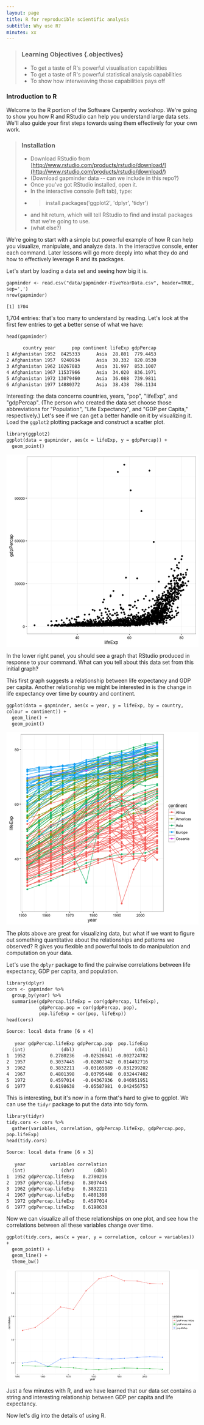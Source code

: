 ```yaml
---
layout: page
title: R for reproducible scientific analysis
subtitle: Why use R?
minutes: xx
---
```




> ### Learning Objectives {.objectives}
>
> * To get a taste of R's powerful visualisation capabilities
> * To get a taste of R's powerful statistical analysis capabilities
> * To show how interweaving those capabilities pays off
>

### Introduction to R

Welcome to the R portion of the Software Carpentry workshop. We're going to show you how R and RStudio can help you understand large data sets. We'll also guide your first steps towards using them effectively for your own work.

> ### Installation
> * Download RStudio from [http://www.rstudio.com/products/rstudio/download/](http://www.rstudio.com/products/rstudio/download/)
> * (Download gapminder data -- can we include in this repo?}
> * Once you've got RStudio installed, open it.
> * In the interactive console (left tab), type:
> * > install.packages('ggplot2', 'dplyr', 'tidyr')
> * and hit return, which will tell RStudio to find and install packages that we're going to use.
> * (what else?)

We're going to start with a simple but powerful example of how R can help you visualize, manipulate, and analyze data. In the interactive console, enter each command. Later lessons will go more deeply into what they do and how to effectively leverage R and its packages.

Let's start  by loading a data set and seeing how big it is.

~~~{.r}
gapminder <- read.csv("data/gapminder-FiveYearData.csv", header=TRUE, sep=',')
nrow(gapminder)
~~~



~~~{.output}
[1] 1704

~~~

1,704 entries: that's too many to understand by reading. Let's look at the first few entries to get a better sense of what we have:

~~~{.r}
head(gapminder)
~~~



~~~{.output}
      country year      pop continent lifeExp gdpPercap
1 Afghanistan 1952  8425333      Asia  28.801  779.4453
2 Afghanistan 1957  9240934      Asia  30.332  820.8530
3 Afghanistan 1962 10267083      Asia  31.997  853.1007
4 Afghanistan 1967 11537966      Asia  34.020  836.1971
5 Afghanistan 1972 13079460      Asia  36.088  739.9811
6 Afghanistan 1977 14880372      Asia  38.438  786.1134

~~~

Interesting: the data concerns countries, years, "pop", "lifeExp", and "gdpPercap". (The person who created the data set choose those abbreviations for "Population", "Life Expectancy", and "GDP per Capita," respectively.) Let's see if we can get a better handle on it by visualizing it. Load the `ggplot2` plotting package and construct a scatter plot.

~~~{.r}
library(ggplot2)
ggplot(data = gapminder, aes(x = lifeExp, y = gdpPercap)) +
  geom_point()
~~~

<img src="fig/lifeExp-gdpPercap-scatter-1.png" title="plot of chunk lifeExp-gdpPercap-scatter" alt="plot of chunk lifeExp-gdpPercap-scatter" style="display: block; margin: auto;" />

In the lower right panel, you should see a graph that RStudio produced in response to your command. What can you tell about this data set from this initial graph?

This first graph suggests a relationship between life expectancy and GDP per capita. Another relationship we might be interested in is the change in life expectancy over time by country and continent.

~~~{.r}
ggplot(data = gapminder, aes(x = year, y = lifeExp, by = country, colour = continent)) +
  geom_line() +
  geom_point()
~~~

<img src="fig/year-lifeExp-1.png" title="plot of chunk year-lifeExp" alt="plot of chunk year-lifeExp" style="display: block; margin: auto;" />

The plots above are great for visualizing data, but what if we want to figure out something quantitative about the relationships and patterns we observed? R gives you flexible and powerful tools to do manipulation and computation on your data.

Let's use the `dplyr` package to find the pairwise correlations between life expectancy, GDP per capita, and population.

~~~{.r}
library(dplyr)
cors <- gapminder %>%
  group_by(year) %>%
  summarise(gdpPercap.lifeExp = cor(gdpPercap, lifeExp),
            gdpPercap.pop = cor(gdpPercap, pop),
            pop.lifeExp = cor(pop, lifeExp))
head(cors)
~~~



~~~{.output}
Source: local data frame [6 x 4]

   year gdpPercap.lifeExp gdpPercap.pop  pop.lifeExp
  (int)             (dbl)         (dbl)        (dbl)
1  1952         0.2780236   -0.02526041 -0.002724782
2  1957         0.3037445   -0.02807342  0.014492716
3  1962         0.3832211   -0.03165089 -0.031299202
4  1967         0.4801398   -0.03795448  0.032447402
5  1972         0.4597014   -0.04367936  0.046951951
6  1977         0.6198638   -0.05587981  0.042456753

~~~

This is interesting, but it's now in a form that's hard to give to ggplot. We can use the `tidyr` package to put the data into tidy form.

~~~{.r}
library(tidyr)
tidy.cors <- cors %>%
  gather(variables, correlation, gdpPercap.lifeExp, gdpPercap.pop, pop.lifeExp)
head(tidy.cors)
~~~



~~~{.output}
Source: local data frame [6 x 3]

   year         variables correlation
  (int)             (chr)       (dbl)
1  1952 gdpPercap.lifeExp   0.2780236
2  1957 gdpPercap.lifeExp   0.3037445
3  1962 gdpPercap.lifeExp   0.3832211
4  1967 gdpPercap.lifeExp   0.4801398
5  1972 gdpPercap.lifeExp   0.4597014
6  1977 gdpPercap.lifeExp   0.6198638

~~~

Now we can visualize all of these relationships on one plot, and see how the correlations between all these variables change over time.

~~~{.r}
ggplot(tidy.cors, aes(x = year, y = correlation, colour = variables)) +
  geom_point() +
  geom_line() +
  theme_bw()
~~~

<img src="fig/year-cors-1.png" title="plot of chunk year-cors" alt="plot of chunk year-cors" style="display: block; margin: auto;" />

Just a few minutes with R, and we have learned that our data set contains a string and interesting relationship between GDP per capita and life expectancy.

Now let's dig into the details of using R.
